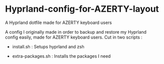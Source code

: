 # Hyprland-config-for-AZERTY-layout
A Hyprland dotfile made for AZERTY keyboard users


A config I originally made in order to backup and restore my Hyprland config easily, made for AZERTY keyboard users.
Cut in two scripts :
- install.sh :
  Setups hyprland and zsh

- extra-packages.sh :
  Installs the packages I need
